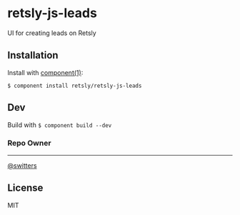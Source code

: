 
# retsly-js-leads

  UI for creating leads on Retsly

## Installation

  Install with [component(1)](http://component.io):

    $ component install retsly/retsly-js-leads

## Dev

  Build with `$ component build --dev`

### Repo Owner
---
[@switters](https://github.com/switters)


## License

  MIT
